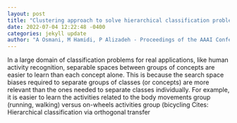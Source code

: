 ```yaml
--- 
layout: post 
title: "Clustering approach to solve hierarchical classification problem complexity" 
date: 2022-07-04 12:22:48 -0400 
categories: jekyll update 
author: "A Osmani, M Hamidi, P Alizadeh - Proceedings of the AAAI Conference on Artificial , 2022" 
--- 
```

In a large domain of classification problems for real applications, like human activity recognition, separable spaces between groups of concepts are easier to learn than each concept alone. This is because the search space biases required to separate groups of classes (or concepts) are more relevant than the ones needed to separate classes individually. For example, it is easier to learn the activities related to the body movements group (running, walking) versus on-wheels activities group (bicycling Cites: Hierarchical classification via orthogonal transfer